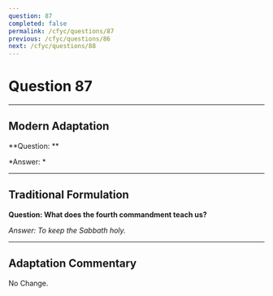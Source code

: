 ```yaml
---
question: 87
completed: false
permalink: /cfyc/questions/87
previous: /cfyc/questions/86
next: /cfyc/questions/88
---
```

# Question 87

---
## Modern Adaptation
**Question: **

*Answer: *

---
## Traditional Formulation
**Question: What does the fourth commandment teach us?**

*Answer: To keep the Sabbath holy.*

---
## Adaptation Commentary
No Change.